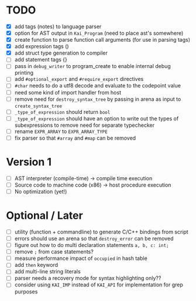 # TODO
- [x] add tags (notes) to language parser
- [x] option for AST output in `Kai_Program` (need to place ast's somewhere)
- [x] create function to parse function call arguments (for use in parsing tags)
- [x] add expression tags ()
- [x] add struct type generation to compiler
- [ ] add statement tags {}
- [ ] pass in `debug_writer` to program_create to enable internal debug printing
- [ ] add `#optional_export` and `#require_export` directives
- [ ] `#char` needs to do a utf8 decode and evaluate to the codepoint value
- [ ] need some kind of import handler from host
- [ ] remove need for `destroy_syntax_tree` by passing in arena as input to `create_syntax_tree`
- [ ] `_type_of_expression` should return `bool`
- [ ] `_type_of_expression` should have an option to write out the types of subexpressions to remove need for separate typechecker
- [ ] rename `EXPR_ARRAY` to `EXPR_ARRAY_TYPE`
- [ ] fix parser so that `#array` and `#map` can be removed

# Version 1
- [ ] AST interpreter (compile-time) -> compile time execution
- [ ] Source code to machine code (x86) -> host procedure execution
- [ ] No optimization (yet!)

# Optional / Later
- [ ] utility (function + commandline) to generate C/C++ bindings from script
- [ ] errors should use an arena so that `destroy_error` can be removed
- [ ] figure out how to do multi declaration statements `a, b, c: int;`
- [ ] remove `;` from case statements?
- [ ] measure performance impact of `occupied` in hash table
- [ ] add `then` keyword
- [ ] add multi-line string literals
- [ ] parser needs a recovery mode for syntax highlighting only??
- [ ] consider using `KAI_IMP` instead of `KAI_API` for implementation for grep purposes
